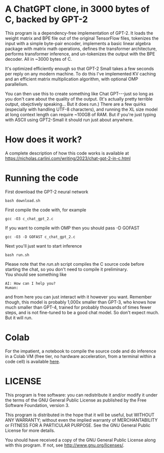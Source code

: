 # A ChatGPT clone, in 3000 bytes of C, backed by GPT-2

This program is a dependency-free implementation of GPT-2. It loads
the weight matrix and BPE file out of the original TensorFlow files,
tokenizes the input with a simple byte-pair encoder,
implements a basic linear algebra package with matrix math operations,
defines the transformer architecture, performs transformer inference,
and un-tokenizes the output with the BPE decoder.
All in ~3000 bytes of C.

It's optimized efficiently enough so that GPT-2 Small takes a few
seconds per reply on any modern machine. To do this I've implemented
KV caching and an efficient matrix multiplication algorithm,
with optional OMP parallelism.

You can then use this to create something like Chat GPT---just so long
as you don't care about the quality of the output. (It's actually
pretty terrible output, obejctively speaking... But it does run.)
There are a
few quirks (especially with handling UTF-8 characters), and running
the XL size model at long context length can require ~100GB of RAM.
But if you're just typing with ASCII using GPT2-Small it should run
just about anywhere.

# How does it work?

A complete description of how this code works is available at
https://nicholas.carlini.com/writing/2023/chat-gpt-2-in-c.html

# Running the code

First download the GPT-2 neural network

```
bash download.sh
```

First compile the code with, for example

```
gcc -O3 c_chat_gpt_2.c
```

If you want to compile with OMP then you should pass -D GOFAST

```
gcc -O3 -D GOFAST c_chat_gpt_2.c
```

Next you'll just want to start inference

```
bash run.sh
```

Please note that the *run.sh* script compiles the C source code before starting the chat, so you don't need to compile it preliminary.  
You should see something like

```
AI: How can I help you?
Human:
```

and from here you can just interact with it however you want. Remember though, this model is probably 1,000x smaller than GPT-3, who knows how much smaller than GPT-4, trained for probably thousands of times fewer steps, and is not fine-tuned to be a good chat model. So don't expect much. But it will run.  

# Colab
For the impatient, a notebook to compile the source code and do inference in a Colab VM (free tier, no hardware acceleration, from a terminal within a code cell) is available [here](https://github.com/virtualramblas/python-notebooks-repo/tree/main/Colab/C-GPT).


# LICENSE

This program is free software: you can redistribute it and/or modify it under the terms of the GNU General Public License as published by the Free Software Foundation, version 3.

This program is distributed in the hope that it will be useful, but WITHOUT ANY WARRANTY; without even the implied warranty of MERCHANTABILITY or FITNESS FOR A PARTICULAR PURPOSE. See the GNU General Public License for more details.

You should have received a copy of the GNU General Public License along with this program. If not, see http://www.gnu.org/licenses/.
